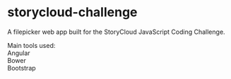 storycloud-challenge
====================

A filepicker web app built for the StoryCloud JavaScript Coding Challenge.

Main tools used:  
Angular  
Bower  
Bootstrap